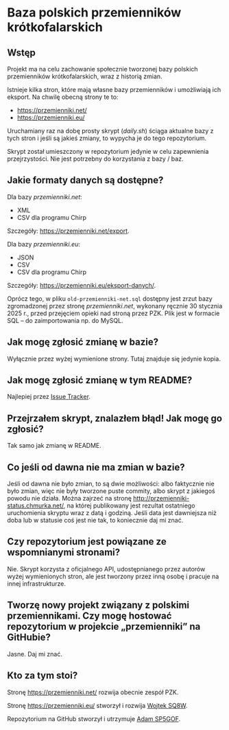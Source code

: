 # Baza polskich przemienników krótkofalarskich

## Wstęp

Projekt ma na celu zachowanie społecznie tworzonej bazy polskich przemienników krótkofalarskich, wraz z historią zmian.

Istnieje kilka stron, które mają własne bazy przemienników i umożliwiają ich eksport. Na chwilę obecną strony te to:

* https://przemienniki.net/
* https://przemienniki.eu/

Uruchamiany raz na dobę prosty skrypt (*daily.sh*) ściąga aktualne bazy z tych stron i jeśli są jakieś zmiany, to wypycha je do tego repozytorium.

Skrypt został umieszczony w repozytorium jedynie w celu zapewnienia przejrzystości. Nie jest potrzebny do korzystania z bazy / baz.

## Jakie formaty danych są dostępne?

Dla bazy *przemienniki.net*:

* XML
* CSV dla programu Chirp

Szczegóły: <https://przemienniki.net/export>.

Dla bazy *przemienniki.eu*:

* JSON
* CSV
* CSV dla programu Chirp

Szczegóły: <https://przemienniki.eu/eksport-danych/>.

Oprócz tego, w pliku `old-przemienniki-net.sql` dostępny jest zrzut bazy zgromadzonej przez stronę *przemienniki.net*, wykonany ręcznie 30 stycznia 2025 r., przed przejęciem opieki nad stroną przez PZK. Plik jest w formacie SQL – do zaimportowania np. do MySQL.

## Jak mogę zgłosić zmianę w bazie?

Wyłącznie przez wyżej wymienione strony. Tutaj znajduje się jedynie kopia.

## Jak mogę zgłosić zmianę w tym README?

Najlepiej przez [Issue Tracker](https://github.com/przemienniki/baza-przemiennikow/issues).

## Przejrzałem skrypt, znalazłem błąd! Jak mogę go zgłosić?

Tak samo jak zmianę w README.

## Co jeśli od dawna nie ma zmian w bazie?

Jeśli od dawna nie było zmian, to są dwie możliwości: albo faktycznie nie było zmian, więc nie były tworzone puste commity, albo skrypt z jakiegoś powodu nie działa. Można zajrzeć na stronę <http://przemienniki-status.chmurka.net/>, na której publikowany jest rezultat ostatniego uruchomienia skryptu wraz z datą i godziną. Jeśli data jest dawniejsza niż doba lub w statusie coś jest nie tak, to koniecznie daj mi znać.

## Czy repozytorium jest powiązane ze wspomnianymi stronami?

Nie. Skrypt korzysta z oficjalnego API, udostępnianego przez autorów wyżej wymienionych stron, ale jest tworzony przez inną osobę i pracuje na innej infrastrukturze.

## Tworzę nowy projekt związany z polskimi przemiennikami. Czy mogę hostować repozytorium w projekcie „przemienniki” na GitHubie?

Jasne. Daj mi znać.

## Kto za tym stoi?

Stronę <https://przemienniki.net/> rozwija obecnie zespół PZK.

Stronę <https://przemienniki.eu/> stworzył i rozwija [Wojtek SQ8W](http://qrz.com/db/sq8w).

Repozytorium na GitHub stworzył i utrzymuje [Adam SP5GOF](http://qrz.com/db/sp5gof).

